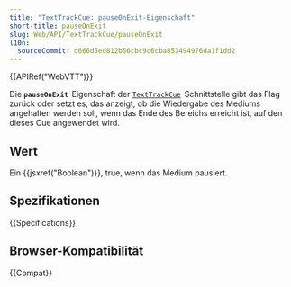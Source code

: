 ```yaml
---
title: "TextTrackCue: pauseOnExit-Eigenschaft"
short-title: pauseOnExit
slug: Web/API/TextTrackCue/pauseOnExit
l10n:
  sourceCommit: d666d5ed812b56cbc9c6cba853494976da1f1dd2
---
```


{{APIRef("WebVTT")}}

Die **`pauseOnExit`**-Eigenschaft der [`TextTrackCue`](/de/docs/Web/API/TextTrackCue)-Schnittstelle gibt das Flag zurück oder setzt es, das anzeigt, ob die Wiedergabe des Mediums angehalten werden soll, wenn das Ende des Bereichs erreicht ist, auf den dieses Cue angewendet wird.

## Wert

Ein {{jsxref("Boolean")}}, true, wenn das Medium pausiert.

## Spezifikationen

{{Specifications}}

## Browser-Kompatibilität

{{Compat}}
